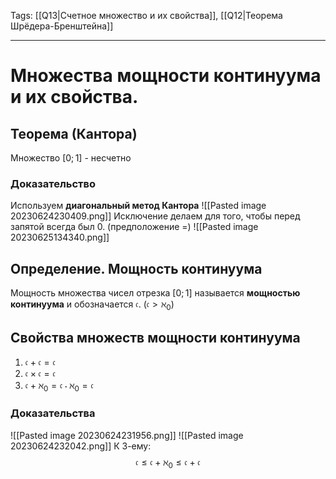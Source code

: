 Tags: [[Q13|Счетное множество и их свойства]], [[Q12|Теорема Шрёдера-Бренштейна]]

---
# Множества мощности континуума и их свойства.

## Теорема (Кантора) 
Множество $[0;1]$ - несчетно

### Доказательство
Используем **диагональный метод Кантора**
![[Pasted image 20230624230409.png]]
Исключение делаем для того, чтобы перед запятой всегда был $0$.
(предположение =)
![[Pasted image 20230625134340.png]]

## Определение. Мощность континуума
Мощность множества чисел отрезка $[0;1]$ называется **мощностью континуума** и обозначается $\mathfrak{c}$. ($\mathfrak{c} > \aleph_0$)

## Свойства множеств мощности континуума
1) $\mathfrak{c} + \mathfrak{c} = \mathfrak{c}$
2) $\mathfrak{c}  \times \mathfrak{c} = \mathfrak{c}$
3) $\mathfrak{c} + \aleph_0 = \mathfrak{c} \cdot \aleph_0 = \mathfrak{c}$

### Доказательства
![[Pasted image 20230624231956.png]]
![[Pasted image 20230624232042.png]]
К 3-ему:$$ \mathfrak{c} \leq \mathfrak{c} + \aleph_0 \leq \mathfrak{c} + \mathfrak{c}$$

